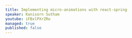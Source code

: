 ```yaml
---
title: Implementing micro-animations with react-spring
speaker: Kanisorn Sutham
youtube: iFBxlPXrZRo
managed: true
published: false
---
```

